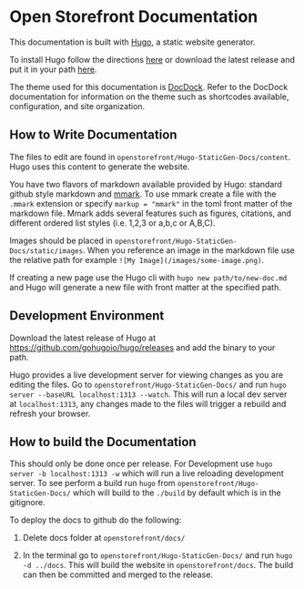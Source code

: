 # Open Storefront Documentation

This documentation is built with [Hugo](https://gohugo.io), a static website generator.

To install Hugo follow the directions [here](https://gohugo.io/getting-started/installing/) or download the latest release and put it in your path [here](https://github.com/gohugoio/hugo/releases).

The theme used for this documentation is [DocDock](http://docdock.netlify.com). Refer to the DocDock documentation for information on the theme such as shortcodes available, configuration, and site organization.

## How to Write Documentation

The files to edit are found in `openstorefront/Hugo-StaticGen-Docs/content`. Hugo uses this content to generate the website.

You have two flavors of markdown available provided by Hugo: standard github style markdown and [mmark](https://mmark.nl/post/syntax/). To use mmark create a file with the `.mmark` extension or specify `markup = "mmark"` in the toml front matter of the markdown file. Mmark adds several features such as figures, citations, and different ordered list styles (i.e. 1,2,3 or a,b,c or A,B,C).

Images should be placed in `openstorefront/Hugo-StaticGen-Docs/static/images`. When you reference an image in the markdown file use the relative path for example `![My Image](/images/some-image.png)`.

If creating a new page use the Hugo cli with `hugo new path/to/new-doc.md` and Hugo will generate a new file with front matter at the specified path.

## Development Environment

Download the latest release of Hugo at https://github.com/gohugoio/hugo/releases and add the binary to your path.

Hugo provides a live development server for viewing changes as you are editing the files. Go to `openstorefront/Hugo-StaticGen-Docs/` and run `hugo server --baseURL localhost:1313 --watch`. This will run a local dev server at `localhost:1313`, any changes made to the files will trigger a rebuild and refresh your browser.

## How to build the Documentation

This should only be done once per release.  For Development use `hugo server -b localhost:1313 -w` which will run a live reloading development server. To see perform a build run `hugo` from `openstorefront/Hugo-StaticGen-Docs/` which will build to the `./build` by default which is in the gitignore.

To deploy the docs to github do the following:

1. Delete docs folder at `openstorefront/docs/`

2. In the terminal go to `openstorefront/Hugo-StaticGen-Docs/` and run `hugo -d ../docs`. This will build the website in `openstorefront/docs`. The build can then be committed and merged to the release.